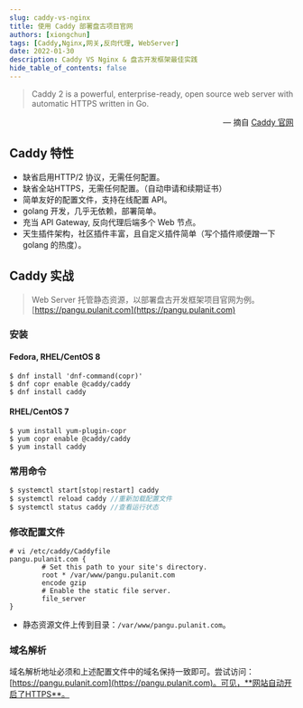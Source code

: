 ```yaml
---
slug: caddy-vs-nginx
title: 使用 Caddy 部署盘古项目官网
authors: [xiongchun]
tags: [Caddy,Nginx,网关,反向代理, WebServer]
date: 2022-01-30
description: Caddy VS Nginx & 盘古开发框架最佳实践
hide_table_of_contents: false
---
```


> Caddy 2 is a powerful, enterprise-ready, open source web server with automatic HTTPS written in Go.

<p align="right"> — 摘自 <a href="https://caddyserver.com/">Caddy 官网</a></p>

<!--truncate-->

## Caddy 特性
- 缺省启用HTTP/2 协议，无需任何配置。
- 缺省全站HTTPS，无需任何配置。（自动申请和续期证书）
- 简单友好的配置文件，支持在线配置 API。
- golang 开发，几乎无依赖，部署简单。
- 充当 API Gateway, 反向代理后端多个 Web 节点。
- 天生插件架构，社区插件丰富，且自定义插件简单（写个插件顺便蹭一下 golang 的热度）。

## Caddy 实战
> Web Server 托管静态资源，以部署盘古开发框架项目官网为例。[https://pangu.pulanit.com](https://pangu.pulanit.com)

### 安装
#### Fedora, RHEL/CentOS 8
```
$ dnf install 'dnf-command(copr)'
$ dnf copr enable @caddy/caddy
$ dnf install caddy
```
#### RHEL/CentOS 7
```
$ yum install yum-plugin-copr
$ yum copr enable @caddy/caddy
$ yum install caddy
```

### 常用命令
```jsx
$ systemctl start[stop|restart] caddy
$ systemctl reload caddy //重新加载配置文件
$ systemctl status caddy //查看运行状态
```

### 修改配置文件
```
# vi /etc/caddy/Caddyfile
pangu.pulanit.com {
        # Set this path to your site's directory.
        root * /var/www/pangu.pulanit.com
        encode gzip
        # Enable the static file server.
        file_server
}
```
- 静态资源文件上传到目录：`/var/www/pangu.pulanit.com`。

### 域名解析
域名解析地址必须和上述配置文件中的域名保持一致即可。尝试访问：[https://pangu.pulanit.com](https://pangu.pulanit.com)。可见，**网站自动开启了HTTPS**。

